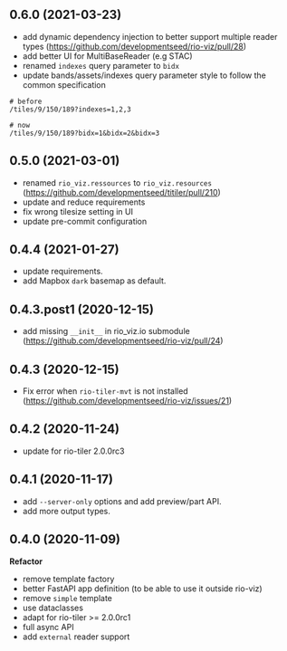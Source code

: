 
## 0.6.0 (2021-03-23)

* add dynamic dependency injection to better support multiple reader types (https://github.com/developmentseed/rio-viz/pull/28)
* add better UI for MultiBaseReader (e.g STAC)
* renamed `indexes` query parameter to `bidx`
* update bands/assets/indexes query parameter style to follow the common specification

```
# before
/tiles/9/150/189?indexes=1,2,3

# now
/tiles/9/150/189?bidx=1&bidx=2&bidx=3
```

## 0.5.0 (2021-03-01)

* renamed `rio_viz.ressources` to `rio_viz.resources` (https://github.com/developmentseed/titiler/pull/210)
* update and reduce requirements
* fix wrong tilesize setting in UI
* update pre-commit configuration

## 0.4.4 (2021-01-27)

* update requirements.
* add Mapbox `dark` basemap as default.

## 0.4.3.post1 (2020-12-15)

* add missing `__init__` in rio_viz.io submodule (https://github.com/developmentseed/rio-viz/pull/24)

## 0.4.3 (2020-12-15)

* Fix error when `rio-tiler-mvt` is not installed (https://github.com/developmentseed/rio-viz/issues/21)

## 0.4.2 (2020-11-24)

* update for rio-tiler 2.0.0rc3

## 0.4.1 (2020-11-17)

* add `--server-only` options and add preview/part API.
* add more output types.

## 0.4.0 (2020-11-09)

**Refactor**

* remove template factory
* better FastAPI app definition (to be able to use it outside rio-viz)
* remove `simple` template
* use dataclasses
* adapt for rio-tiler >= 2.0.0rc1
* full async API
* add `external` reader support
